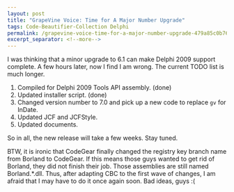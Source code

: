 ```yaml
---
layout: post
title: "GrapeVine Voice: Time for A Major Number Upgrade"
tags: Code-Beautifier-Collection Delphi
permalink: /grapevine-voice-time-for-a-major-number-upgrade-479a85c0b76a
excerpt_separator: <!--more-->
---
```

I was thinking that a minor upgrade to 6.1 can make Delphi 2009 support complete. A few hours later, now I find I am wrong. The current TODO list is much longer.

1. Compiled for Delphi 2009 Tools API assembly. (done)
1. Updated installer script. (done)
1. Changed version number to 7.0 and pick up a new code to replace `gv` for InDate.
1. Updated JCF and JCFStyle.
1. Updated documents.

So in all, the new release will take a few weeks. Stay tuned.

BTW, it is ironic that CodeGear finally changed the registry key branch name from Borland to CodeGear. If this means those guys wanted to get rid of Borland, they did not finish their job. Those assemblies are still named Borland.*.dll. Thus, after adapting CBC to the first wave of changes, I am afraid that I may have to do it once again soon. Bad ideas, guys :(
<!--more-->